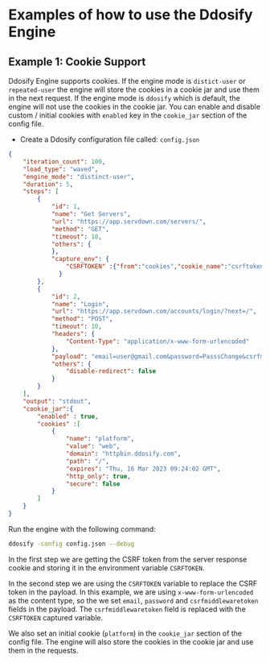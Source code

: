 # Examples of how to use the Ddosify Engine

## Example 1: Cookie Support

Ddosify Engine supports cookies. If the engine mode is `distict-user` or `repeated-user` the engine will store the cookies in a cookie jar and use them in the next request. If the engine mode is `ddosify` which is default, the engine will not use the cookies in the cookie jar. You can enable and disable custom / initial cookies with `enabled` key in the `cookie_jar` section of the config file.

- Create a Ddosify configuration file called: `config.json`
```json
{
    "iteration_count": 100,
    "load_type": "waved",
    "engine_mode": "distinct-user",
    "duration": 5,
    "steps": [
        {
            "id": 1,
            "name": "Get Servers",
            "url": "https://app.servdown.com/servers/",
            "method": "GET",
            "timeout": 10,
            "others": {
            },
            "capture_env": {
                "CSRFTOKEN" :{"from":"cookies","cookie_name":"csrftoken"}
              }
        },
        {
            "id": 2,
            "name": "Login",
            "url": "https://app.servdown.com/accounts/login/?next=/",
            "method": "POST",
            "timeout": 10,
            "headers": {
                "Content-Type": "application/x-www-form-urlencoded"
            },
            "payload": "email=user@gmail.com&password=PasssChange&csrfmiddlewaretoken={{CSRFTOKEN}}",
            "others": {
                "disable-redirect": false
            }
        }
    ],
    "output": "stdout",
    "cookie_jar":{
        "enabled" : true,
        "cookies" :[
            {
                "name": "platform",
                "value": "web",
                "domain": "httpbin.ddosify.com",
                "path": "/",
                "expires": "Thu, 16 Mar 2023 09:24:02 GMT",
                "http_only": true,
                "secure": false
            }
        ]
    } 
}
```

Run the engine with the following command:

```bash
ddosify -config config.json --debug
```

In the first step we are getting the CSRF token from the server response cookie and storing it in the environment variable `CSRFTOKEN`.

In the second step we are using the `CSRFTOKEN` variable to replace the CSRF token in the payload. In this example, we are using `x-www-form-urlencoded` as the content type, so the we set `email`, `password` and `csrfmiddlewaretoken` fields in the payload. The `csrfmiddlewaretoken` field is replaced with the `CSRFTOKEN` captured variable.

We also set an initial cookie (`platform`) in the `cookie_jar` section of the config file. The engine will also store the cookies in the cookie jar and use them in the requests.
